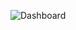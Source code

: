 ![Dashboard](https://github.com/RushabhS21/Call-Center-Analysis-Dashboard/assets/110185943/880b2749-8fd3-403e-a6c1-4d720e16ce96)
